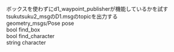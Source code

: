 ボックスを使わずにd1_waypoint_publisherが機能しているかを試す<br>
tsukutsuku2_msgのD1.msgのtopicを出力する<br>
geometry_msgs/Pose pose<br>
bool find_box<br>
bool find_character<br>
string character<br>
